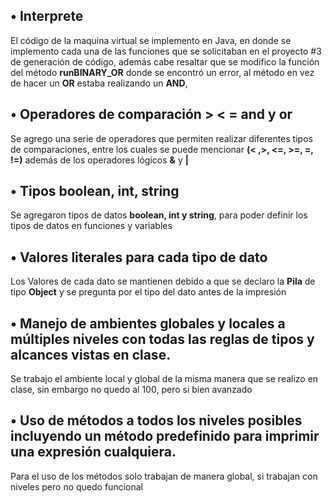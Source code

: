 ## •    Interprete
El código de la maquina virtual se implemento en Java, en donde se implemento cada una de las funciones
que se solicitaban en el proyecto #3 de generación de código, además cabe resaltar que se modifico la función
del método  **runBINARY_OR** donde se encontró un error, al método en vez de hacer un **OR** estaba realizando un **AND**,

## •   Operadores de comparación > < = and y or
Se agrego una serie de operadores que permiten realizar diferentes tipos de comparaciones, entre los cuales se puede mencionar
**(< ,>, <=, >=, =, !=)** además de los operadores lógicos **&** y **|**
## •   Tipos boolean, int, string
Se agregaron tipos de datos **boolean, int y string**, para poder definir los tipos de datos en funciones y variables

## •   Valores literales para cada tipo de dato
Los Valores de cada dato se mantienen debido a que se declaro la **Pila** de tipo **Object** y se pregunta por el tipo del dato antes de la impresión

## •   Manejo de ambientes globales y locales a múltiples niveles con todas las reglas de tipos y alcances vistas en clase.
Se trabajo el ambiente local y global de la misma manera que se realizo en clase, sin embargo no quedo al 100, pero si bien avanzado

## •   Uso de métodos a todos los niveles posibles incluyendo un método predefinido para imprimir una expresión cualquiera.
Para el uso de los métodos solo trabajan de manera global, si trabajan con niveles pero no quedo funcional


